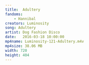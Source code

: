 ```yaml
---
title:  Adultery
fandoms:
    - Hannibal
creators: Luminosity
song: Adultery
artist: Dog Fashion Disco
date:   2016-03-18 10:00:00
mp4name: Luminosity-121-Adultery.m4v
mp4size: 38.06 MB
width: 720
height: 404
---
```



  